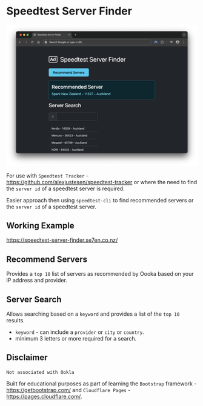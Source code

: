 # Speedtest Server Finder 

<img src="/screenshots/screenshot 2024-06-25 at 15.26.51.png" width="550"> 

For use with `Speedtest Tracker` - https://github.com/alexjustesen/speedtest-tracker or where the need to find the `server id` of a speedtest server is required.

Easier approach then using `speedtest-cli` to find recommended servers or the `server id` of a speedtest server.

## Working Example
https://speedtest-server-finder.se7en.co.nz/

## Recommend Servers
Provides a `top 10` list of servers as recommended by Oooka based on your IP address and provider.

## Server Search
Allows searching based on a `keyword` and provides a list of the `top 10` results. 
- `keyword` - can include a `provider` or `city` or `country`.
- minimum 3 letters or more required for a search.

## Disclaimer
```
Not associated with Ookla
```

Built for educational purposes as part of learning the `Bootstrap` framework - https://getbootstrap.com/ and `Cloudflare Pages` - https://pages.cloudflare.com/.